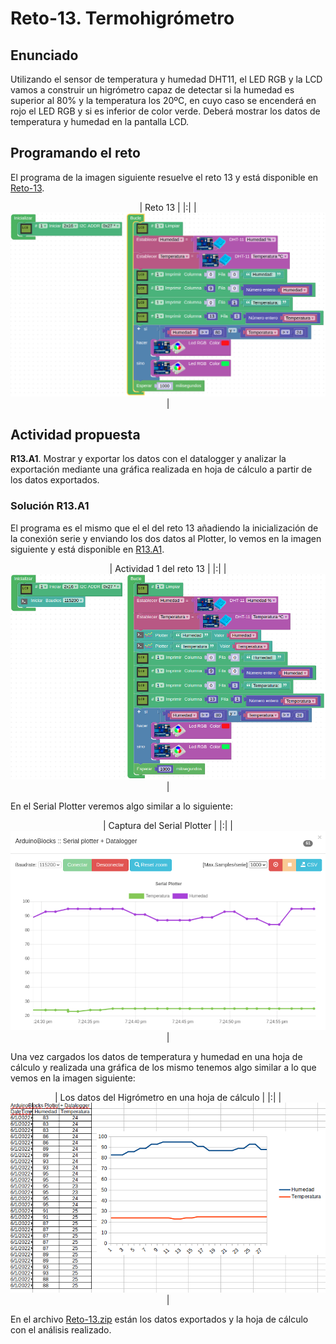 # Reto-13. Termohigrómetro

## Enunciado
Utilizando el sensor de temperatura y humedad DHT11, el LED RGB y la LCD vamos a construir un higrómetro capaz de detectar si la humedad es superior al 80% y la temperatura los 20ºC, en cuyo caso se encenderá en rojo el LED RGB y si es inferior de color verde. Deberá mostrar los datos de temperatura y humedad en la pantalla LCD.

## Programando el reto
El programa de la imagen siguiente resuelve el reto 13 y está disponible en [Reto-13](http://www.arduinoblocks.com/web/project/637561).

<center>

| Reto 13 |
|:|
| ![Reto 13](../img/img/Reto-13/Reto-13.png) |

</center>

## Actividad propuesta
**R13.A1**. Mostrar y exportar los datos con el datalogger y analizar la exportación mediante una gráfica realizada en hoja de cálculo a partir de los datos exportados.

### Solución R13.A1
El programa es el mismo que el el del reto 13 añadiendo la inicialización de la conexión serie y enviando los dos datos al Plotter, lo vemos en la imagen siguiente y está disponible en [R13.A1](http://www.arduinoblocks.com/web/project/637567).

<center>

| Actividad 1 del reto 13 |
|:|
| ![Actividad 1 del reto 13](../img/img/Reto-13/R13.A1.png) |

</center>

En el Serial Plotter veremos algo similar a lo siguiente:

<center>

| Captura del Serial Plotter |
|:|
| ![Captura del Serial Plotter](../img/img/Reto-13/R13.A1-plotter.png) |

</center>

Una vez cargados los datos de temperatura y humedad en una hoja de cálculo y realizada una gráfica de los mismo tenemos algo similar a lo que vemos en la imagen siguiente:

<center>

| Los datos del Higrómetro en una hoja de cálculo |
|:|
| ![Los datos del Higrómetro en una hoja de cálculo](../img/img/Reto-13/R13.A1-hoja.png) |

</center>

En el archivo [Reto-13.zip](../docs/Programas/Reto-13.zip) están los datos exportados y la hoja de cálculo con el análisis realizado.
